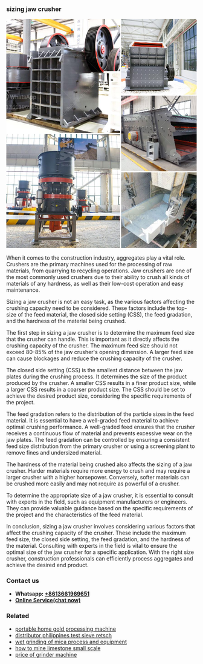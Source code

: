 <h3>sizing jaw crusher</h3><img src='1706767195.jpg' alt=''><p>When it comes to the construction industry, aggregates play a vital role. Crushers are the primary machines used for the processing of raw materials, from quarrying to recycling operations. Jaw crushers are one of the most commonly used crushers due to their ability to crush all kinds of materials of any hardness, as well as their low-cost operation and easy maintenance.</p><p>Sizing a jaw crusher is not an easy task, as the various factors affecting the crushing capacity need to be considered. These factors include the top-size of the feed material, the closed side setting (CSS), the feed gradation, and the hardness of the material being crushed.</p><p>The first step in sizing a jaw crusher is to determine the maximum feed size that the crusher can handle. This is important as it directly affects the crushing capacity of the crusher. The maximum feed size should not exceed 80-85% of the jaw crusher's opening dimension. A larger feed size can cause blockages and reduce the crushing capacity of the crusher.</p><p>The closed side setting (CSS) is the smallest distance between the jaw plates during the crushing process. It determines the size of the product produced by the crusher. A smaller CSS results in a finer product size, while a larger CSS results in a coarser product size. The CSS should be set to achieve the desired product size, considering the specific requirements of the project.</p><p>The feed gradation refers to the distribution of the particle sizes in the feed material. It is essential to have a well-graded feed material to achieve optimal crushing performance. A well-graded feed ensures that the crusher receives a continuous flow of material and prevents excessive wear on the jaw plates. The feed gradation can be controlled by ensuring a consistent feed size distribution from the primary crusher or using a screening plant to remove fines and undersized material.</p><p>The hardness of the material being crushed also affects the sizing of a jaw crusher. Harder materials require more energy to crush and may require a larger crusher with a higher horsepower. Conversely, softer materials can be crushed more easily and may not require as powerful of a crusher.</p><p>To determine the appropriate size of a jaw crusher, it is essential to consult with experts in the field, such as equipment manufacturers or engineers. They can provide valuable guidance based on the specific requirements of the project and the characteristics of the feed material.</p><p>In conclusion, sizing a jaw crusher involves considering various factors that affect the crushing capacity of the crusher. These include the maximum feed size, the closed side setting, the feed gradation, and the hardness of the material. Consulting with experts in the field is vital to ensure the optimal size of the jaw crusher for a specific application. With the right size crusher, construction professionals can efficiently process aggregates and achieve the desired end product.</p><h3>Contact us</h3><ul><li><strong>Whatsapp:&nbsp;<a href="https://wa.me/8613661969651">+8613661969651</a></strong></li><li><a href="https://swt.shibang-china.com/?git&amp;zhl&amp;sizing jaw crusher"><strong>Online Service(chat now)</strong></a></li></ul><h3>Related</h3><ul><li><a href='portable home gold processing machine.md'>portable home gold processing machine</a></li><li><a href='distributor philippines test sieve retsch.md'>distributor philippines test sieve retsch</a></li><li><a href='wet grinding of mica process and equipment.md'>wet grinding of mica process and equipment</a></li><li><a href='how to mine limestone small scale.md'>how to mine limestone small scale</a></li><li><a href='price of grinder machine.md'>price of grinder machine</a></li></ul>